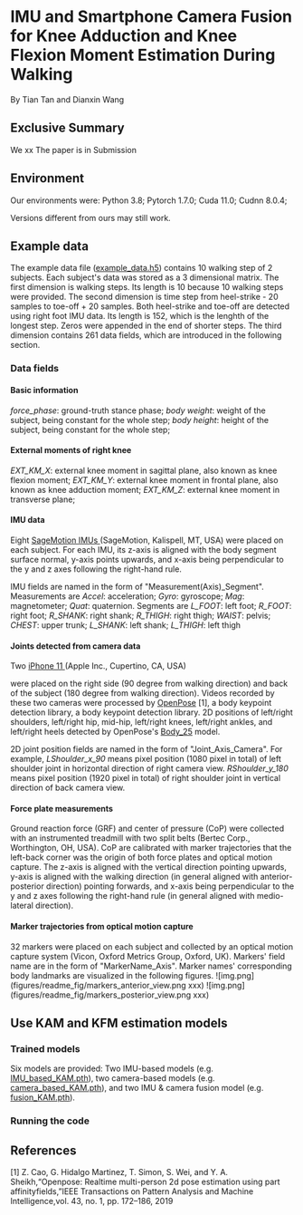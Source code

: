 # IMU and Smartphone Camera Fusion for Knee Adduction and Knee Flexion Moment Estimation During Walking

By Tian Tan and Dianxin Wang

## Exclusive Summary

We xx The paper is in Submission

## Environment

Our environments were:
Python 3.8; Pytorch 1.7.0; Cuda 11.0; Cudnn 8.0.4;

Versions different from ours may still work.

## Example data

The example data file ([example_data.h5](./trained_models_and_example_data/example_data.h5))
contains 10 walking step of 2 subjects. Each subject's data was stored as a 3 dimensional matrix.
The first dimension is walking steps. Its length is 10 because 10 walking steps were provided. The second dimension is
time step from heel-strike - 20 samples to toe-off + 20 samples. Both heel-strike and toe-off are detected using right
foot IMU data. Its length is 152, which is the lenghth of the longest step. Zeros were appended in the end of shorter
steps. The third dimension contains 261 data fields, which are introduced in the following section.

### Data fields

#### Basic information

_force_phase_: ground-truth stance phase;
_body weight_: weight of the subject, being constant for the whole step;
_body height_: height of the subject, being constant for the whole step;

#### External moments of right knee

_EXT_KM_X_: external knee moment in sagittal plane, also known as knee flexion moment;
_EXT_KM_Y_: external knee moment in frontal plane, also known as knee adduction moment;
_EXT_KM_Z_: external knee moment in transverse plane;

#### IMU data
Eight <a href="http://sagemotion.com/" target="_blank"> SageMotion IMUs </a>
(SageMotion, Kalispell, MT, USA) were placed on each subject.
For each IMU, its z-axis is aligned with the body segment surface normal,
y-axis points upwards,
and x-axis being perpendicular to the y and z axes following the right-hand rule.

IMU fields are named in the form of "Measurement(Axis)_Segment".
Measurements are _Accel_: acceleration;
_Gyro_: gyroscope; _Mag_: magnetometer; _Quat_: quaternion.
Segments are _L_FOOT_: left foot; _R_FOOT_: right foot; _R_SHANK_: right shank;
_R_THIGH_: right thigh; _WAIST_: pelvis; _CHEST_: upper trunk;
_L_SHANK_: left shank; _L_THIGH_: left thigh

#### Joints detected from camera data
Two <a href="https://www.apple.com/shop/buy-iphone/iphone-11" target="_blank"> iPhone 11 </a> (Apple Inc., Cupertino, CA, USA)

were placed on the right side (90 degree from walking direction) 
and back of the subject (180 degree from walking direction). 
Videos recorded by these two cameras were processed by
<a href="https://github.com/CMU-Perceptual-Computing-Lab/openpose" target="_blank">OpenPose</a> [1], a body keypoint detection library,
a body keypoint detection library. 2D positions of left/right shoulders, left/right hip, mid-hip, left/right knees,
left/right ankles, and left/right heels detected by OpenPose's
<a href="https://github.com/CMU-Perceptual-Computing-Lab/openpose/blob/18de3a0010dd65484b3eb357b5c3679c9a2fdf43/doc/02_output.md" target="_blank">Body_25</a> model.

2D joint position fields are named in the form of "Joint_Axis_Camera".
For example, _LShoulder_x_90_ means pixel position (1080 pixel in total) of left shoulder joint in horizontal direction of right camera view.
_RShoulder_y_180_ means pixel position (1920 pixel in total) of right shoulder joint in vertical direction of back camera view.

#### Force plate measurements
Ground reaction force (GRF) and center of pressure (CoP) were collected with an instrumented treadmill 
with two split belts (Bertec Corp., Worthington, OH, USA).
CoP are calibrated with marker trajectories that the left-back corner was the origin of both force plates and optical motion capture.
The z-axis is aligned with the vertical direction pointing upwards,
y-axis is aligned with the walking direction
(in general aligned with anterior-posterior direction) pointing forwards,
and x-axis being perpendicular to the y and z axes following the right-hand rule
(in general aligned with medio-lateral direction).

#### Marker trajectories from optical motion capture
32 markers were placed on each subject and collected by an optical motion capture system (Vicon, Oxford Metrics Group, Oxford, UK).
Markers' field name are in the form of "MarkerName_Axis".
Marker names' corresponding body landmarks are visualized in the following figures.
![img.png](figures/readme_fig/markers_anterior_view.png xxx)
![img.png](figures/readme_fig/markers_posterior_view.png xxx)


## Use KAM and KFM estimation models
### Trained models
Six models are provided:
Two IMU-based models (e.g. [IMU_based_KAM.pth](./trained_models_and_example_data/IMU_based_KAM.pth)),
two camera-based models (e.g. [camera_based_KAM.pth](./trained_models_and_example_data/camera_based_KAM.pth)), and
two IMU & camera fusion model (e.g. [fusion_KAM.pth](./trained_models_and_example_data/fusion_KAM.pth)).

### Running the code


## References
[1] Z. Cao, G. Hidalgo Martinez, T. Simon, S. Wei, and Y. A. Sheikh,“Openpose: Realtime multi-person 2d pose estimation
using part affinityfields,”IEEE Transactions on Pattern Analysis and Machine Intelligence,vol. 43, no. 1, pp. 172–186,
2019


